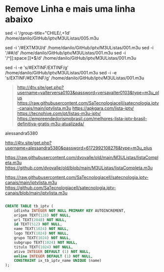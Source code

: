 # Remove Linha e mais uma linha abaixo
sed -i '/group-title="CHILE/,+1d' /home/danilo/GitHub/iptv/M3UListas/005.m3u


sed -i '/#EXTM3U/d' /home/danilo/GitHub/iptv/M3UListas/001.m3u
sed -i '/##/d' /home/danilo/GitHub/iptv/M3UListas/001.m3u
sed -i '/^[[:space:]]*$/d' /home/danilo/GitHub/iptv/M3UListas/001.m3u

sed -i -e 's/#EXTINF/EXTINF/g' /home/danilo/GitHub/iptv/M3UListas/001.m3u
sed -i -e 's/EXTINF/#EXTINF/g' /home/danilo/GitHub/iptv/M3UListas/001.m3u


> http://4tv.site/get.php?username=valterversa0103&password=versavalter0103&type=m3u_plus
> https://raw.githubusercontent.com/SaTecnologiacell/satecnologia.iptv-canais/main/iptvlista.m3u
> https://apkgara.com/lista-iptv/
> https://tecnohive.com/pt/listas-m3u-iptv/
> https://empreendedorismobrasil.com/melhores-lista-iptv-brasil-definitiva-gratis-m3u-atualizada/

alessandra5380

http://4tv.site/get.php?username=alessandra5380&password=6172992108276&type=m3u_plus

https://raw.githubusercontent.com/dvovalle/old/main/M3UListas/listaCompleta.m3u
               https://github.com/dvovalle/old/blob/main/M3UListas/listaCompleta.m3u



https://raw.githubusercontent.com/SaTecnologiacell/satecnologia.iptv-canais/main/iptvlista.m3u
              https://github.com/SaTecnologiacell/satecnologia.iptv-canais/blob/main/iptvlista.m3u


```sql

CREATE TABLE tb_iptv (
	idlinha INTEGER NOT NULL PRIMARY KEY AUTOINCREMENT,
	origem TEXT(128) NOT NULL,
	url TEXT(2048) NOT NULL,
	id TEXT(512) NOT NULL,
	name TEXT(1024) NOT NULL,
	logo TEXT(1024) NOT NULL,
	grupo TEXT(1024) NOT NULL,
	subgrupo TEXT(1024) NOT NULL,
	titulo TEXT(1024) NOT NULL,
	ativo INTEGER DEFAULT (1) NOT NULL,
	online INTEGER DEFAULT (1) NOT NULL,
	CONSTRAINT ix_tb_iptv_name UNIQUE (name)
);

```